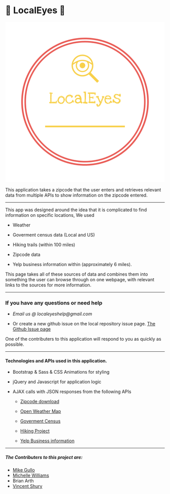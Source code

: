 # :eyes:  LocalEyes   :eyes:

![LocalEyes Logo](images/localeyeslogo.png)



This application takes a zipcode that the user enters and retrieves relevant data from multiple APIs to show information on the zipcode entered.

---

This app was designed around the idea that it is complicated to find information on specific locations, We used

* Weather 

* Goverment census data (Local and US)

* Hiking trails (within 100 miles)

* Zipcode data

* Yelp business information within (approximately 6 miles).

This page takes all of these sources of data and combines them into something the user can browse through on one webpage, with relevant links to the sources for more information.

---

### If you have any questions or need help

   * _Email us @ localeyeshelp@gmail.com_

   * Or create a new github issue on the local repository issue page. [The Github Issue page](https://github.com/mike14747/LocalEyes/issues/new)

One of the contributers to this application will respond to you as quickly as possible. 

---

#### Technologies and APIs used in this application.

* Bootstrap & Sass & CSS Animations for styling

* jQuery and Javascript for application logic

* AJAX calls with JSON responses from the following APIs

   *  [Zipcode download](https://zipcodedownload.com/)

   *  [Open Weather Map](https://openweathermap.org/)

   *  [Goverment Census](https://www.census.gov/govs/)

   *  [Hiking Project](https://www.hikingproject.com/)

   *  [Yelp Business information](https://www.yelp.com/)

---

##### The Contributers to this project are:

* [Mike Gullo](https://mike14747.github.io/)
* [Michelle Williams](https://github.com/letscook1)
* Brian Arth
* [Vincent Shury](https://vincent440.github.io/)
